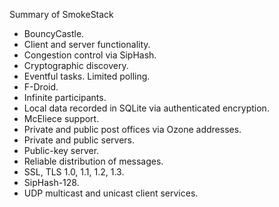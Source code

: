 Summary of SmokeStack

<ul>
<li>BouncyCastle.</li>
<li>Client and server functionality.</li>
<li>Congestion control via SipHash.</li>
<li>Cryptographic discovery.</li>
<li>Eventful tasks. Limited polling.</li>
<li>F-Droid.</li>
<li>Infinite participants.</li>
<li>Local data recorded in SQLite via authenticated encryption.</li>
<li>McEliece support.</li>
<li>Private and public post offices via Ozone addresses.</li>
<li>Private and public servers.</li>
<li>Public-key server.</li>
<li>Reliable distribution of messages.</li>
<li>SSL, TLS 1.0, 1.1, 1.2, 1.3.</li>
<li>SipHash-128.</li>
<li>UDP multicast and unicast client services.</li>
</ul>
